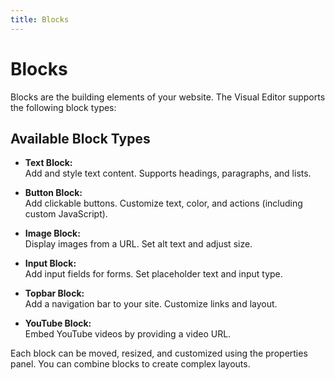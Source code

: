 ```yaml
---
title: Blocks
---
```


# Blocks

Blocks are the building elements of your website. The Visual Editor supports the following block types:

## Available Block Types

- **Text Block:**  
  Add and style text content. Supports headings, paragraphs, and lists.

- **Button Block:**  
  Add clickable buttons. Customize text, color, and actions (including custom JavaScript).

- **Image Block:**  
  Display images from a URL. Set alt text and adjust size.

- **Input Block:**  
  Add input fields for forms. Set placeholder text and input type.

- **Topbar Block:**  
  Add a navigation bar to your site. Customize links and layout.

- **YouTube Block:**  
  Embed YouTube videos by providing a video URL.

Each block can be moved, resized, and customized using the properties panel. You can combine blocks to create complex layouts. 